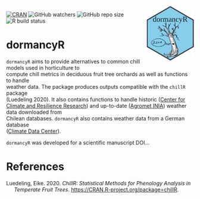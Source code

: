 
<img src="vignettes/dormancyR.png" alt = "dormancyR logo" align = "right" width = "25%" height = "25%"/>

<!-- badges: start -->

[![CRAN](https://www.r-pkg.org/badges/version/dormancyR)](https://CRAN.R-project.org/package=dormancyR)
![GitHub
watchers](https://img.shields.io/github/watchers/EduardoFernandezC/dormancyR?label=Watch&style=social)
![GitHub repo
size](https://img.shields.io/github/repo-size/EduardoFernandezC/dormancyR)
![![R build
status](https://github.com/EduardoFernandezC/dormancyR/workflows/R-CMD-check/badge.svg)](https://github.com/EduardoFernandezC/dormancyR)
<!-- badges: end -->

<!-- README.md is generated from README.Rmd. Please edit that file -->

# dormancyR

`dormancyR` aims to provide alternatives to common chill models used in
horticulture to  
compute chill metrics in deciduous fruit tree orchards as well as
functions to handle  
weather data. The package produces outputs compatible with the `chillR`
package  
(Luedeling 2020). It also contains functions to handle historic ([Center
for Climate and Resilience Research](https://www.cr2.cl)) and up-to-date
([Agromet INIA](https://www.agromet.cl/datos-historicos)) weather data
downloaded from  
Chilean databases. `dormancyR` also contains weather data from a German
database  
([Climate Data Center](https://cdc.dwd.de/portal/)).

`dormancyR` was developed for a scientific manuscript DOI…

# References

<div id="refs" class="references hanging-indent">

<div id="ref-R-chillR">

Luedeling, Eike. 2020. *ChillR: Statistical Methods for Phenology
Analysis in Temperate Fruit Trees*.
<https://CRAN.R-project.org/package=chillR>.

</div>

</div>
